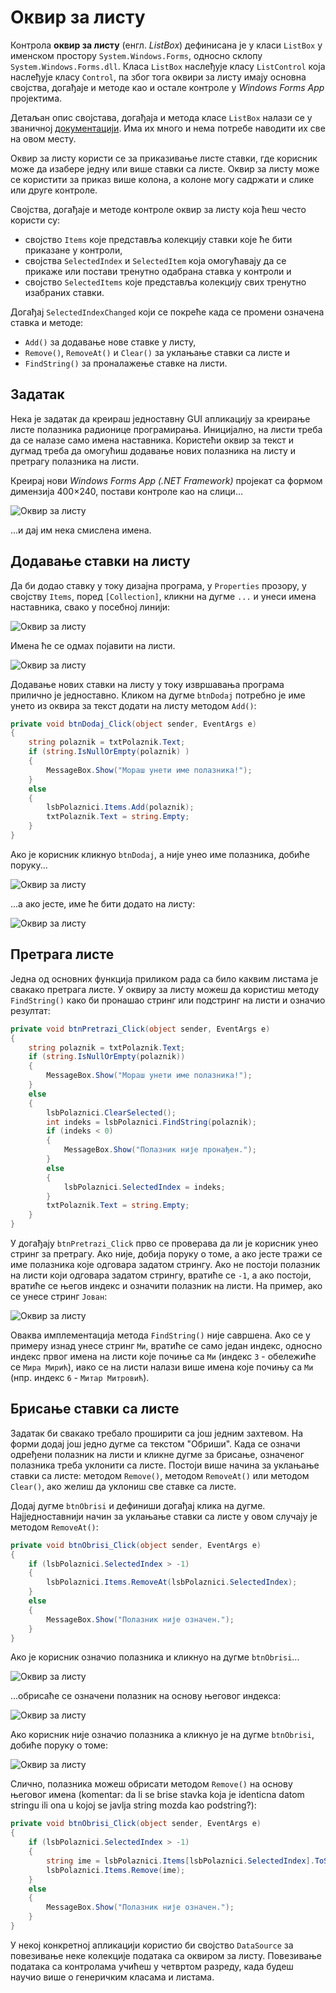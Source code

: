 # Оквир за листу

Контрола **оквир за листу** (енгл. *ListBox*) дефинисана је у класи `ListBox` у
именском простору `System.Windows.Forms`, односно склопу
`System.Windows.Forms.dll`. Класа `ListBox` наслеђује класу `ListControl` која
наслеђује класу `Control`, па због тога оквири за листу имају основна својства,
догађаје и методе као и остале контроле у *Windows Forms App* пројектима.

Детаљан опис својстава, догађаја и метода класе `ListBox` налази се у
званичној [документацији](https://learn.microsoft.com/en-us/dotnet/api/system.windows.forms.listbox?view=netframework-4.8).
Има их много и нема потребе наводити их све на овом месту.

Оквир за листу користи се за приказивање листе ставки, где корисник може да
изабере једну или више ставки са листе. Оквир за листу може се користити за
приказ више колона, а колоне могу садржати и слике или друге контроле.

Својства, догађаје и методе контроле оквир за листу која ћеш често користи
су:

* својство `Items` које представља колекцију ставки које ће бити приказане у
контроли,
* својства `SelectedIndex` и `SelectedItem` која омогућавају да се прикаже или
постави тренутно одабрана ставка у контроли и
* својство `SelectedItems` које представља колекцију свих тренутно изабраних
ставки.

Догађај `SelectedIndexChanged` који се покреће када се промени
означена ставка и методе:

* `Add()` за додавање нове ставке у листу,
* `Remove()`, `RemoveAt()` и `Clear()` за уклањање ставки са листе и
* `FindString()` за проналажење ставке на листи.

## Задатак

Нека је задатак да креираш једноставну GUI апликацију за креирање листе
полазника радионице програмирања. Иницијално, на листи треба да се налазе само
имена наставника. Користећи оквир за текст и дугмад треба да омогућиш додавање
нових полазника на листу и претрагу полазника на листи.

Креирај нови *Windows Forms App (.NET Framework)* пројекат са формом димензија
400×240, постави контроле као на слици...

![Оквир за листу](./images/listbox-01.png)

...и дај им нека смислена имена.

## Додавање ставки на листу

Да би додао ставку у току дизајна програма, у `Properties` прозору, у својству
`Items`, поред `[Collection]`, кликни на дугме `...` и унеси имена наставника,
свако у посебној линији:

![Оквир за листу](./images/listbox-02.png)

Имена ће се одмах појавити на листи.

![Оквир за листу](./images/listbox-02a.png)

Додавање нових ставки на листу у току извршавања програма прилично је
једноставно. Кликом на дугме `btnDodaj` потребно је име унето из оквира за
текст додати на листу методом `Add()`:

```cs
private void btnDodaj_Click(object sender, EventArgs e)
{
    string polaznik = txtPolaznik.Text;
    if (string.IsNullOrEmpty(polaznik) )
    {
        MessageBox.Show("Мораш унети име полазника!");
    }
    else
    {
        lsbPolaznici.Items.Add(polaznik);
        txtPolaznik.Text = string.Empty;
    }
}
```

Ако je корисник кликнуо `btnDodaj`, а није унео име полазника, добиће поруку...

![Оквир за листу](./images/listbox-03.png)

...а ако јесте, име ће бити додато на листу:

![Оквир за листу](./images/listbox-04.png)

## Претрага листе

Једна од основних функција приликом рада са било каквим листама је свакако
претрага листе. У оквиру за листу можеш да користиш методу `FindString()`
како би пронашао стринг или подстринг на листи и означио резултат:

```cs
private void btnPretrazi_Click(object sender, EventArgs e)
{
    string polaznik = txtPolaznik.Text;
    if (string.IsNullOrEmpty(polaznik))
    {
        MessageBox.Show("Мораш унети име полазника!");
    }
    else
    {
        lsbPolaznici.ClearSelected();
        int indeks = lsbPolaznici.FindString(polaznik);
        if (indeks < 0)
        {
            MessageBox.Show("Полазник није пронађен.");
        }
        else
        {
            lsbPolaznici.SelectedIndex = indeks;
        }
        txtPolaznik.Text = string.Empty;
    }
}
```

У догађају `btnPretrazi_Click` прво се проверава да ли је корисник унео стринг
за претрагу. Ако није, добија поруку о томе, а ако јесте тражи се име полазника
које одговара задатом стрингу. Ако не постоји полазник на листи који одговара
задатом стрингу, вратиће се `-1`, а ако постоји, вратиће се његов индекс и
означити полазник на листи. На пример, ако се унесе стринг `Јован`:

![Оквир за листу](./images/listbox-05.png)

Оваква имплементација метода `FindString()` није савршена. Ако се у примеру
изнад унесе стринг `Ми`, вратиће се само један индекс, односно индекс првог
имена на листи које почиње са `Ми` (индекс `3` - обележиће се `Мира Мирић`),
иако се на листи налази више имена које почињу са `Ми` (нпр. индекс `6` -
`Митар Митровић`).

## Брисање ставки са листе

Задатак би свакако требало проширити са још једним захтевом. На форми додај још
једно дугме са текстом "Обриши". Када се означи одређени полазник на листи и
кликне дугме за брисање, означеног полазника треба уклонити са листе. Постоји
више начина за уклањање ставки са листе: методом `Remove()`, методом
`RemoveAt()` или методом `Clear()`, ако желиш да уклониш све ставке са листе.

Додај дугме `btnObrisi` и дефиниши догађај клика на дугме. Најједноставнији
начин за уклањање ставки са листе у овом случају је методом `RemoveAt()`:

```cs
private void btnObrisi_Click(object sender, EventArgs e)
{
    if (lsbPolaznici.SelectedIndex > -1)
    {
        lsbPolaznici.Items.RemoveAt(lsbPolaznici.SelectedIndex);
    }
    else
    {
        MessageBox.Show("Полазник није означен.");
    }
}
```

Ако је корисник означио полазника и кликнуо на дугме `btnObrisi`...

![Оквир за листу](./images/listbox-06.png)

...обрисаће се означени полазник на основу његовог индекса:

![Оквир за листу](./images/listbox-07.png)

Ако корисник није означио полазника а кликнуо је на дугме `btnObrisi`, добиће
поруку о томе:

![Оквир за листу](./images/listbox-08.png)

Слично, полазника можеш обрисати методом `Remove()` на основу његовог имена (komentar: da li se brise stavka koja je identicna datom stringu ili ona u kojoj se javlja string mozda kao podstring?):

```cs
private void btnObrisi_Click(object sender, EventArgs e)
{
    if (lsbPolaznici.SelectedIndex > -1)
    {
        string ime = lsbPolaznici.Items[lsbPolaznici.SelectedIndex].ToString();
        lsbPolaznici.Items.Remove(ime);
    }
    else
    {
        MessageBox.Show("Полазник није означен.");
    }
}
```

У некој конкретној апликацији користио би својство `DataSource` за повезивање
неке колекције података са оквиром за листу. Повезивање података са контролама
учићеш у четвртом разреду, када будеш научио више о генеричким класама и
листама.
